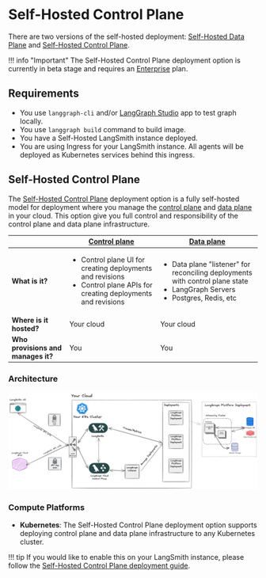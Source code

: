 # Self-Hosted Control Plane

There are two versions of the self-hosted deployment: [Self-Hosted Data Plane](./deployment_options.md#self-hosted-data-plane) and [Self-Hosted Control Plane](./deployment_options.md#self-hosted-control-plane).

!!! info "Important"
    The Self-Hosted Control Plane deployment option is currently in beta stage and requires an [Enterprise](../../concepts/plans.md) plan.

## Requirements

- You use `langgraph-cli` and/or [LangGraph Studio](./langgraph_studio.md) app to test graph locally.
- You use `langgraph build` command to build image.
- You have a Self-Hosted LangSmith instance deployed.
- You are using Ingress for your LangSmith instance. All agents will be deployed as Kubernetes services behind this ingress.

## Self-Hosted Control Plane

The [Self-Hosted Control Plane](./langgraph_self_hosted_control_plane.md) deployment option is a fully self-hosted model for deployment where you manage the [control plane](./langgraph_control_plane.md) and [data plane](./langgraph_data_plane.md) in your cloud. This option give you full control and responsibility of the control plane and data plane infrastructure.

|                   | [Control plane](../concepts/langgraph_control_plane.md) | [Data plane](../concepts/langgraph_data_plane.md) |
|-------------------|-------------------|------------|
| **What is it?** | <ul><li>Control plane UI for creating deployments and revisions</li><li>Control plane APIs for creating deployments and revisions</li></ul> | <ul><li>Data plane "listener" for reconciling deployments with control plane state</li><li>LangGraph Servers</li><li>Postgres, Redis, etc</li></ul> |
| **Where is it hosted?** | Your cloud | Your cloud |
| **Who provisions and manages it?** | You | You |

### Architecture

![Self-Hosted Control Plane Architecture](./img/self_hosted_control_plane_architecture.png)

### Compute Platforms

 - **Kubernetes**: The Self-Hosted Control Plane deployment option supports deploying control plane and data plane infrastructure to any Kubernetes cluster.

!!! tip
    If you would like to enable this on your LangSmith instance, please follow the [Self-Hosted Control Plane deployment guide](../deployment/self_hosted_control_plane.md).